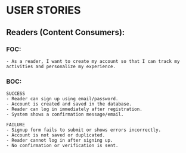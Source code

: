 # USER STORIES

## Readers (Content Consumers):
### FOC:
    - As a reader, I want to create my account so that I can track my activities and personalize my experience.
    
### BOC:
    SUCCESS
    - Reader can sign up using email/password.
    - Account is created and saved in the database.
    - Reader can log in immediately after registration.
    - System shows a confirmation message/email.

    FAILURE
    - Signup form fails to submit or shows errors incorrectly.
    - Account is not saved or duplicated.
    - Reader cannot log in after signing up.
    - No confirmation or verification is sent.